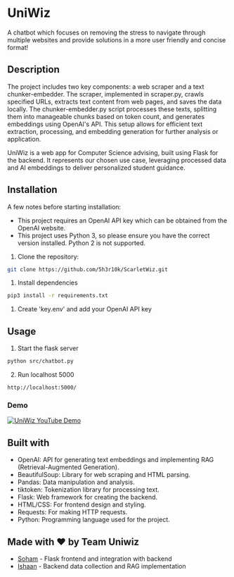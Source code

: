# UniWiz
A chatbot which focuses on removing the stress to navigate through multiple websites and provide solutions in a more user friendly and concise format!

## Description
The project includes two key components: a web scraper and a text chunker-embedder. The scraper, implemented in scraper.py, crawls specified URLs, extracts text content from web pages, and saves the data locally. The chunker-embedder.py script processes these texts, splitting them into manageable chunks based on token count, and generates embeddings using OpenAI's API. This setup allows for efficient text extraction, processing, and embedding generation for further analysis or application.

UniWiz is a web app for Computer Science advising, built using Flask for the backend. It represents our chosen use case, leveraging processed data and AI embeddings to deliver personalized student guidance.

## Installation

A few notes before starting installation: 
- This project requires an OpenAI API key which can be obtained from the OpenAI website.
- This project uses Python 3, so please ensure you have the correct version installed. Python 2 is not supported.

1. Clone the repository:
```bash
git clone https://github.com/5h3r10k/ScarletWiz.git
```
1. Install dependencies
```bash
pip3 install -r requirements.txt
```
1. Create 'key.env' and add your OpenAI API key

## Usage
1. Start the flask server
```bash
python src/chatbot.py
```
2. Run localhost 5000
```
http://localhost:5000/
```

### Demo
[![UniWiz YouTube Demo](https://i.ibb.co/Gsx8K0d/image.png)](https://youtu.be/oEq7eAFU0JA)

## Built with
* OpenAI: API for generating text embeddings and implementing RAG (Retrieval-Augmented Generation).
* BeautifulSoup: Library for web scraping and HTML parsing.
* Pandas: Data manipulation and analysis.
* tiktoken: Tokenization library for processing text.
* Flask: Web framework for creating the backend.
* HTML/CSS: For frontend design and styling.
* Requests: For making HTTP requests.
* Python: Programming language used for the project.


## Made with ❤️ by Team Uniwiz

- [Soham](https://github.com/soham-phargade) - Flask frontend and integration with backend
- [Ishaan](https://github.com/5h3r10k) - Backend data collection and RAG implementation